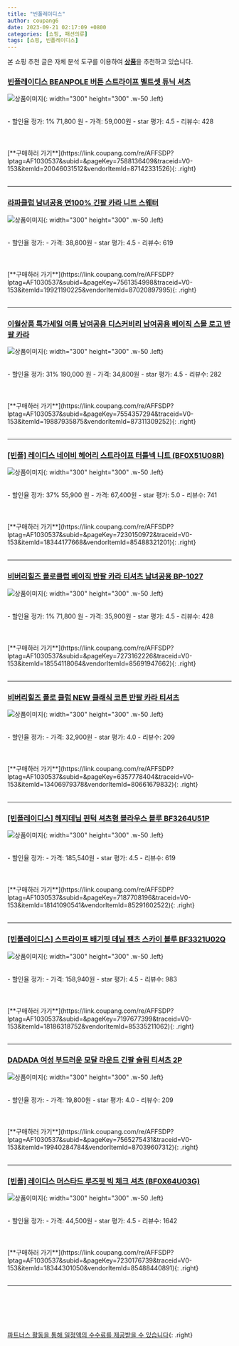 ```yaml
---
title: "빈폴레이디스"
author: coupang6
date: 2023-09-21 02:17:09 +0800
categories: [쇼핑, 패션의류]
tags: [쇼핑, 빈폴레이디스]
---
```


본 쇼핑 추천 글은 자체 분석 도구를 이용하여 [**상품**](https://link.coupang.com/a/bao1ui)을 추천하고 있습니다.

### [빈폴레이디스 BEANPOLE 버튼 스트라이프 벨트셋 튜닉 셔츠](https://link.coupang.com/re/AFFSDP?lptag=AF1030537&subid=&pageKey=7588136409&traceid=V0-153&itemId=20046031512&vendorItemId=87142331526)

![상품이미지](https://thumbnail6.coupangcdn.com/thumbnails/remote/230x230ex/image/vendor_inventory/99db/02f45de1120f3f48f1b95dc3fa5f9410a2127bf36fcb6048722f38d6d2c9.jpg){: width="300" height="300" .w-50 .left}


<br>
- 할인율 정가: 1%  71,800   원
- 가격: 59,000원
- star 평가: 4.5
- 리뷰수: 428
<br>
<br>
<br>
<br>
[**구매하러 가기**](https://link.coupang.com/re/AFFSDP?lptag=AF1030537&subid=&pageKey=7588136409&traceid=V0-153&itemId=20046031512&vendorItemId=87142331526){: .right}
<br>
<br>

---

### [라파클럽 남녀공용 면100% 긴팔 카라 니트 스웨터](https://link.coupang.com/re/AFFSDP?lptag=AF1030537&subid=&pageKey=7561354998&traceid=V0-153&itemId=19921190225&vendorItemId=87020897995)

![상품이미지](https://thumbnail9.coupangcdn.com/thumbnails/remote/230x230ex/image/vendor_inventory/e5d7/79b71080a88928ad078d741d3bad43a17f6e3a1da06b9667af194a3eca51.jpg){: width="300" height="300" .w-50 .left}


<br>
- 할인율 정가: 
- 가격: 38,800원
- star 평가: 4.5
- 리뷰수: 619
<br>
<br>
<br>
<br>
[**구매하러 가기**](https://link.coupang.com/re/AFFSDP?lptag=AF1030537&subid=&pageKey=7561354998&traceid=V0-153&itemId=19921190225&vendorItemId=87020897995){: .right}
<br>
<br>

---

### [이월상품 특가세일 여름 남여공용 디스커비리 남여공용 베이직 스몰 로고 반팔 카라](https://link.coupang.com/re/AFFSDP?lptag=AF1030537&subid=&pageKey=7554357294&traceid=V0-153&itemId=19887935875&vendorItemId=87311309252)

![상품이미지](https://thumbnail7.coupangcdn.com/thumbnails/remote/230x230ex/image/vendor_inventory/6062/2003adff6f322bea853f4516c34856e17cb7c637e4c57114ce8244371025.jpg){: width="300" height="300" .w-50 .left}


<br>
- 할인율 정가: 31%  190,000   원
- 가격: 34,800원
- star 평가: 4.5
- 리뷰수: 282
<br>
<br>
<br>
<br>
[**구매하러 가기**](https://link.coupang.com/re/AFFSDP?lptag=AF1030537&subid=&pageKey=7554357294&traceid=V0-153&itemId=19887935875&vendorItemId=87311309252){: .right}
<br>
<br>

---

### [[빈폴] 레이디스 네이비 헤어리 스트라이프 터틀넥 니트 (BF0X51U08R)](https://link.coupang.com/re/AFFSDP?lptag=AF1030537&subid=&pageKey=7230150972&traceid=V0-153&itemId=18344177668&vendorItemId=85488321201)

![상품이미지](https://thumbnail9.coupangcdn.com/thumbnails/remote/230x230ex/image/vendor_inventory/8ebf/ff88611120434024b6c94f00dd550c669d1cc6dfea686b9eaded27cebc42.png){: width="300" height="300" .w-50 .left}


<br>
- 할인율 정가: 37%  55,900   원
- 가격: 67,400원
- star 평가: 5.0
- 리뷰수: 741
<br>
<br>
<br>
<br>
[**구매하러 가기**](https://link.coupang.com/re/AFFSDP?lptag=AF1030537&subid=&pageKey=7230150972&traceid=V0-153&itemId=18344177668&vendorItemId=85488321201){: .right}
<br>
<br>

---

### [비버리힐즈 폴로클럽 베이직 반팔 카라 티셔츠 남녀공용 BP-1027](https://link.coupang.com/re/AFFSDP?lptag=AF1030537&subid=&pageKey=7273162226&traceid=V0-153&itemId=18554118064&vendorItemId=85691947662)

![상품이미지](https://thumbnail10.coupangcdn.com/thumbnails/remote/230x230ex/image/vendor_inventory/df9f/56bfe94bfb49d8ad057abf212dadaeeb1167db3aa81d9ad010902497023c.jpg){: width="300" height="300" .w-50 .left}


<br>
- 할인율 정가: 1%  71,800   원
- 가격: 35,900원
- star 평가: 4.5
- 리뷰수: 428
<br>
<br>
<br>
<br>
[**구매하러 가기**](https://link.coupang.com/re/AFFSDP?lptag=AF1030537&subid=&pageKey=7273162226&traceid=V0-153&itemId=18554118064&vendorItemId=85691947662){: .right}
<br>
<br>

---

### [비버리힐즈 폴로 클럽 NEW 클래식 코튼 반팔 카라 티셔츠](https://link.coupang.com/re/AFFSDP?lptag=AF1030537&subid=&pageKey=6357778404&traceid=V0-153&itemId=13406979378&vendorItemId=80661679832)

![상품이미지](https://thumbnail10.coupangcdn.com/thumbnails/remote/230x230ex/image/vendor_inventory/2865/f3fa00726c27ba1769155404381da256a000aeb2ef8398bdb950a80e7836.jpg){: width="300" height="300" .w-50 .left}


<br>
- 할인율 정가: 
- 가격: 32,900원
- star 평가: 4.0
- 리뷰수: 209
<br>
<br>
<br>
<br>
[**구매하러 가기**](https://link.coupang.com/re/AFFSDP?lptag=AF1030537&subid=&pageKey=6357778404&traceid=V0-153&itemId=13406979378&vendorItemId=80661679832){: .right}
<br>
<br>

---

### [[빈폴레이디스] 헤지데님 핀턱 셔츠형 블라우스 블루 BF3264U51P](https://link.coupang.com/re/AFFSDP?lptag=AF1030537&subid=&pageKey=7187708196&traceid=V0-153&itemId=18141090541&vendorItemId=85291602522)

![상품이미지](https://thumbnail9.coupangcdn.com/thumbnails/remote/230x230ex/image/vendor_inventory/c2a8/dae3215c0039dfe939c2ebb8124ec50c25841a635373eff33174e5bd5546.jpg){: width="300" height="300" .w-50 .left}


<br>
- 할인율 정가: 
- 가격: 185,540원
- star 평가: 4.5
- 리뷰수: 619
<br>
<br>
<br>
<br>
[**구매하러 가기**](https://link.coupang.com/re/AFFSDP?lptag=AF1030537&subid=&pageKey=7187708196&traceid=V0-153&itemId=18141090541&vendorItemId=85291602522){: .right}
<br>
<br>

---

### [[빈폴레이디스] 스트라이프 배기핏 데님 팬츠 스카이 블루 BF3321U02Q](https://link.coupang.com/re/AFFSDP?lptag=AF1030537&subid=&pageKey=7197677399&traceid=V0-153&itemId=18186318752&vendorItemId=85335211062)

![상품이미지](https://thumbnail10.coupangcdn.com/thumbnails/remote/230x230ex/image/vendor_inventory/1655/df22b6e90ee92bdcc70afac6af9f1e00e9c2335e36a7684fbb652a4734b7.jpg){: width="300" height="300" .w-50 .left}


<br>
- 할인율 정가: 
- 가격: 158,940원
- star 평가: 4.5
- 리뷰수: 983
<br>
<br>
<br>
<br>
[**구매하러 가기**](https://link.coupang.com/re/AFFSDP?lptag=AF1030537&subid=&pageKey=7197677399&traceid=V0-153&itemId=18186318752&vendorItemId=85335211062){: .right}
<br>
<br>

---

### [DADADA 여성 부드러운 모달 라운드 긴팔 슬림 티셔츠 2P](https://link.coupang.com/re/AFFSDP?lptag=AF1030537&subid=&pageKey=7565275431&traceid=V0-153&itemId=19940284784&vendorItemId=87039607312)

![상품이미지](https://thumbnail10.coupangcdn.com/thumbnails/remote/230x230ex/image/vendor_inventory/3a1c/44f7d2432b1eb48f42fd1217749febb1e7b66171f75fa1f692e69db45340.jpg){: width="300" height="300" .w-50 .left}


<br>
- 할인율 정가: 
- 가격: 19,800원
- star 평가: 4.0
- 리뷰수: 209
<br>
<br>
<br>
<br>
[**구매하러 가기**](https://link.coupang.com/re/AFFSDP?lptag=AF1030537&subid=&pageKey=7565275431&traceid=V0-153&itemId=19940284784&vendorItemId=87039607312){: .right}
<br>
<br>

---

### [[빈폴] 레이디스 머스타드 루즈핏 빅 체크 셔츠 (BF0X64U03G)](https://link.coupang.com/re/AFFSDP?lptag=AF1030537&subid=&pageKey=7230176739&traceid=V0-153&itemId=18344301050&vendorItemId=85488440891)

![상품이미지](https://thumbnail9.coupangcdn.com/thumbnails/remote/230x230ex/image/vendor_inventory/3c6c/47665353934bfddafe8f5fa33804e1fd4b7afee91f4663392bd901b2b9ae.png){: width="300" height="300" .w-50 .left}


<br>
- 할인율 정가: 
- 가격: 44,500원
- star 평가: 4.5
- 리뷰수: 1642
<br>
<br>
<br>
<br>
[**구매하러 가기**](https://link.coupang.com/re/AFFSDP?lptag=AF1030537&subid=&pageKey=7230176739&traceid=V0-153&itemId=18344301050&vendorItemId=85488440891){: .right}
<br>
<br>

---
<br><br><br><br><br> [파트너스 활동을 통해 일정액의 수수료를 제공받을 수 있습니다](https://link.coupang.com/a/bao1ui){: .right}